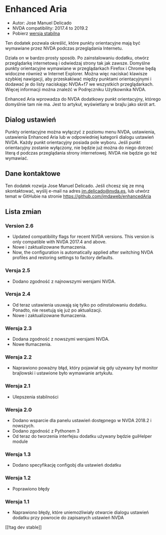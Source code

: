 # Enhanced Aria #

* Autor: Jose Manuel Delicado
* NVDA compatibility: 2017.4 to 2019.2
* Pobierz [wersja stabilna][1]

Ten dodatek pozwala określić, które punkty orientacyjne mają być wymawiane
przez NVDA podczas przeglądania Internetu.

Działa on w bardzo prosty sposób. Po zainstalowaniu dodatku, otwórz
przeglądarkę internetową i odwiedzaj strony tak jak zawsze. Domyślne punkty
orientacyjne wymawiane w przeglądarkach Firefox i Chrome będą widoczne
również w Internet Explorer. Można więc naciskać klawisze szybkiej
nawigacji, aby przeskakiwać między punktami orientacyjnymi i dodawać je do
listy naciskając NVDA+f7 we wszystkich przeglądarkach. Więcej informacji
można znaleźć w Podręczniku Użytkownika NVDA.

Enhanced Aria wprowadza do NVDA dodatkowy punkt orientacyjny, którego
domyślnie tam nie ma. Jest to artykuł, wyświetlany w brajlu jako skrót art.

## Dialog ustawień

Punkty orientacyjne można wyłączyć z poziomu menu NVDA, ustawienia,
ustawienia Enhanced Aria lub w odpowiedniej kategorii dialogu ustawień
NVDA. Każdy punkt orientacyjny posiada pole wyboru. Jeśli punkt orientacyjny
zostanie wyłączony, nie będzie już można do niego dotrzeć literą d podczas
przeglądania strony internetowej. NVDA nie będzie go też wymawiać.

## Dane kontaktowe

Ten dodatek rozwija Jose Manuel Delicado. Jeśli chcesz się ze mną
skontaktować, wyślij e-mail na adres jm.delicado@nvda.es, lub utwórz temat w
GitHubie na stronie https://github.com/jmdaweb/enhancedAria

## Lista zmian

### Version 2.6

* Updated compatibility flags for recent NVDA versions. This version is only
  compatible with NVDA 2017.4 and above.
* Nowe i zaktualizowane tłumaczenia.
* Now, the configuration is automatically applied after switching NVDA
  profiles and restoring settings to factory defaults.

### Versja 2.5

* Dodano zgodność z najnowszymi wersjami NVDA.

### Versja 2.4

* Od teraz ustawienia usuwają się tylko po odinstalowaniu dodatku. Ponadto,
  nie resetują się już po aktualizacji.
* Nowe i zaktualizowane tłumaczenia.

### Wersja 2.3

* Dodana zgodność z nowszymi wersjami NVDA.
* Nowe tłumaczenia.

### Wersja 2.2

* Naprawiono poważny błąd, który pojawiał się gdy używany był monitor
  brajlowski i ustawione było wymawianie artykułu.

### Wersja 2.1

* Ulepszenia stabilności

### Wersja 2.0

* Dodano wsparcie dla panelu ustawień dostępnego w NVDA 2018.2 i nowszych.
* Dodano zgodność z Pythonem 3
* Od teraz do tworzenia interfejsu dodatku używany będzie guiHelper module

### Wersja 1.3

* Dodano specyfikację configobj dla ustawień dodatku

### Wersja 1.2

* Poprawiono błędy

### Wersja 1.1

* Naprawiono błędy, które uniemożliwiały otwarcie dialogu ustawień dodatku
  przy powrocie do zapisanych ustawień NVDA

[[!tag dev stable]]

[1]: https://addons.nvda-project.org/files/get.php?file=earia
